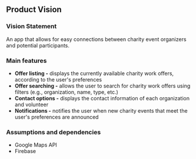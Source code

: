 ## Product Vision

### Vision Statement

An app that allows for easy connections between charity event organizers and potential participants.

### Main features

- **Offer listing -** displays the currently available charity work offers, according to the user's preferences
- **Offer searching -** allows the user to search for charity work offers using filters (e.g., organization, name, type, etc.)
- **Contact options -** displays the contact information of each organization and volunteer
- **Notifications -** notifies the user when new charity events that meet the user's preferences are announced

### Assumptions and dependencies

- Google Maps API
- Firebase

